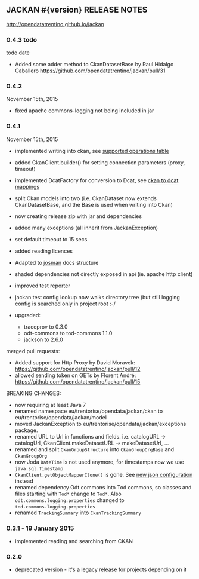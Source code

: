 
JACKAN #{version} RELEASE NOTES
-----------------------------------

http://opendatatrentino.github.io/jackan  


### 0.4.3 todo 

todo date 

- Added some adder method to CkanDatasetBase 
          by Raul Hidalgo Caballero https://github.com/opendatatrentino/jackan/pull/31 


### 0.4.2

November 15th, 2015

- fixed apache commons-logging not being included in jar

### 0.4.1   

November 15th, 2015

- implemented writing into ckan, see [supported operations table](README.md#supported-operations)
- added CkanClient.builder() for setting connection parameters (proxy, timeout)
- implemented DcatFactory for conversion to Dcat, see [ckan to dcat mappings](README.md#dcat)
- split Ckan models into two (i.e. CkanDataset now extends CkanDatasetBase, and the Base is used when writing into Ckan)
- now creating release zip with jar and dependencies
- added many exceptions (all inherit from JackanException)
- set default timeout to 15 secs
- added reading licences 
- Adapted to [josman]( https://github.com/opendatatrentino/josman) docs structure
- shaded dependencies not directly exposed in api (ie. apache http client)
- improved test reporter
- jackan test config lookup now walks directory tree (but still logging config is searched only in project root :-/

- upgraded:
	* traceprov to 0.3.0
	* odt-commons to tod-commons 1.1.0
	* jackson to 2.6.0

merged pull requests:

- Added support for Http Proxy by David Moravek: https://github.com/opendatatrentino/jackan/pull/12
- allowed sending token on GETs by Florent André: https://github.com/opendatatrentino/jackan/pull/15 


BREAKING CHANGES: 

- now requiring at least Java 7 
- renamed namespace eu/trentorise/opendata/jackan/ckan to eu/trentorise/opendata/jackan/model
- moved JackanException to eu/trentorise/opendata/jackan/exceptions package.
- renamed URL to Url in functions and fields. i.e. catalogURL -> catalogUrl, CkanClient.makeDatasetURL -> makeDatasetUrl, ...
- renamed and split `CkanGroupStructure` into `CkanGroupOrgBase` and `CkanGroupOrg`
- now Joda `DateTime` is not used anymore, for timestamps now we use `java.sql.Timestamp`
- `CkanClient.getObjectMapperClone()` is gone. See [new json configuration](README.md#default-json-serdeserialization) instead
- renamed dependency Odt commons into Tod commons, so classes and files starting with `Tod*` change to `Tod*`. Also `odt.commons.logging.properties` changed to `tod.commons.logging.properties`
- renamed `TrackingSummary` into `CkanTrackingSummary`


### 0.3.1  -  19 January 2015

- implemented reading and searching from CKAN

### 0.2.0  

- deprecated version - it's a legacy release for projects depending on it
